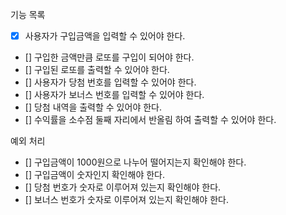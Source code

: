 기능 목록

- [x] 사용자가 구입금액을 입력할 수 있어야 한다.
- [] 구입한 금액만큼 로또를 구입이 되어야 한다.
- [] 구입된 로또를 출력할 수 있어야 한다.
- [] 사용자가 당첨 번호를 입력할 수 있어야 한다.
- [] 사용자가 보너스 번호를 입력할 수 있어야 한다.
- [] 당첨 내역을 출력할 수 있어야 한다.
- [] 수익률을 소수점 둘째 자리에서 반올림 하여 출력할 수 있어야 한다.

예외 처리

- [] 구입금액이 1000원으로 나누어 떨어지는지 확인해야 한다.
- [] 구입금액이 숫자인지 확인해야 한다.
- [] 당첨 번호가 숫자로 이루어져 있는지 확인해야 한다.
- [] 보너스 번호가 숫자로 이루어져 있는지 확인해야 한다.

